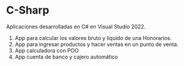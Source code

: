 # C-Sharp

Aplicaciones desarrolladas en C# en Visual Studio 2022.

1. App para calcular los valores bruto y líquido de una Honorarios.
2. App para ingresar productos y hacer ventas en un punto de venta.
3. App calculadora con POO
4. App cuenta de banco y cajero automático


